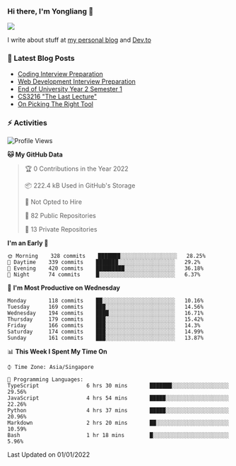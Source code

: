 ### Hi there, I'm Yongliang 👋 
<!--
**tlylt/tlylt** is a ✨ _special_ ✨ repository because its `README.md` (this file) appears on your GitHub profile.

Here are some ideas to get you started:

- 🔭 I’m currently working on ...
- 🌱 I’m currently learning ...
- 👯 I’m looking to collaborate on ...
- 🤔 I’m looking for help with ...
- 💬 Ask me about ...
- 📫 How to reach me: ...
- 😄 Pronouns: ...
- ⚡ Fun fact: ...
-->

<img
align="center"
src="https://github-readme-stats.vercel.app/api/?username=tlylt&theme=dracula"
/>

I write about stuff at [my personal blog](https://www.yongliangliu.com/) and [Dev.to](https://dev.to/tlylt)

### 📕 Latest Blog Posts

<!-- BLOG-POST-LIST:START -->
- [Coding Interview Preparation](https://www.yongliangliu.com/blog/coding-interview-prep/)
- [Web Development Interview Preparation](https://www.yongliangliu.com/blog/web-dev-interview-prep/)
- [End of University Year 2 Semester 1](https://www.yongliangliu.com/blog/year-2-sem-1/)
- [CS3216 &quot;The Last Lecture&quot;](https://www.yongliangliu.com/blog/cs3216-the-last-lecture/)
- [On Picking The Right Tool](https://www.yongliangliu.com/blog/on-picking-the-right-tool/)
<!-- BLOG-POST-LIST:END -->

### ⚡ Activities
<!--START_SECTION:waka-->
![Profile Views](http://img.shields.io/badge/Profile%20Views-2-blue)

**🐱 My GitHub Data** 

> 🏆 0 Contributions in the Year 2022
 > 
> 📦 222.4 kB Used in GitHub's Storage 
 > 
> 🚫 Not Opted to Hire
 > 
> 📜 82 Public Repositories 
 > 
> 🔑 13 Private Repositories  
 > 
**I'm an Early 🐤** 

```text
🌞 Morning    328 commits    ███████░░░░░░░░░░░░░░░░░░   28.25% 
🌆 Daytime    339 commits    ███████░░░░░░░░░░░░░░░░░░   29.2% 
🌃 Evening    420 commits    █████████░░░░░░░░░░░░░░░░   36.18% 
🌙 Night      74 commits     █░░░░░░░░░░░░░░░░░░░░░░░░   6.37%

```
📅 **I'm Most Productive on Wednesday** 

```text
Monday       118 commits    ██░░░░░░░░░░░░░░░░░░░░░░░   10.16% 
Tuesday      169 commits    ███░░░░░░░░░░░░░░░░░░░░░░   14.56% 
Wednesday    194 commits    ████░░░░░░░░░░░░░░░░░░░░░   16.71% 
Thursday     179 commits    ███░░░░░░░░░░░░░░░░░░░░░░   15.42% 
Friday       166 commits    ███░░░░░░░░░░░░░░░░░░░░░░   14.3% 
Saturday     174 commits    ███░░░░░░░░░░░░░░░░░░░░░░   14.99% 
Sunday       161 commits    ███░░░░░░░░░░░░░░░░░░░░░░   13.87%

```


📊 **This Week I Spent My Time On** 

```text
⌚︎ Time Zone: Asia/Singapore

💬 Programming Languages: 
TypeScript               6 hrs 30 mins       ███████░░░░░░░░░░░░░░░░░░   29.56% 
JavaScript               4 hrs 54 mins       █████░░░░░░░░░░░░░░░░░░░░   22.26% 
Python                   4 hrs 37 mins       █████░░░░░░░░░░░░░░░░░░░░   20.96% 
Markdown                 2 hrs 20 mins       ██░░░░░░░░░░░░░░░░░░░░░░░   10.59% 
Bash                     1 hr 18 mins        █░░░░░░░░░░░░░░░░░░░░░░░░   5.96%

```


 Last Updated on 01/01/2022
<!--END_SECTION:waka-->